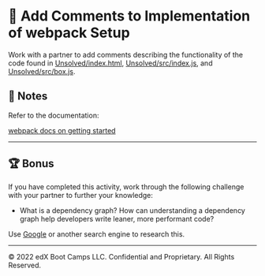 # 📐 Add Comments to Implementation of webpack Setup

Work with a partner to add comments describing the functionality of the code found in [Unsolved/index.html](Unsolved/index.html), [Unsolved/src/index.js](Unsolved/src/js/index.js), and [Unsolved/src/box.js](Unsolved/src/js/box.js).

## 📝 Notes

Refer to the documentation:

[webpack docs on getting started](https://webpack.js.org/guides/getting-started/)

---

## 🏆 Bonus

If you have completed this activity, work through the following challenge with your partner to further your knowledge:

* What is a dependency graph? How can understanding a dependency graph help developers write leaner, more performant code?

Use [Google](https://www.google.com) or another search engine to research this.

---
© 2022 edX Boot Camps LLC. Confidential and Proprietary. All Rights Reserved.
